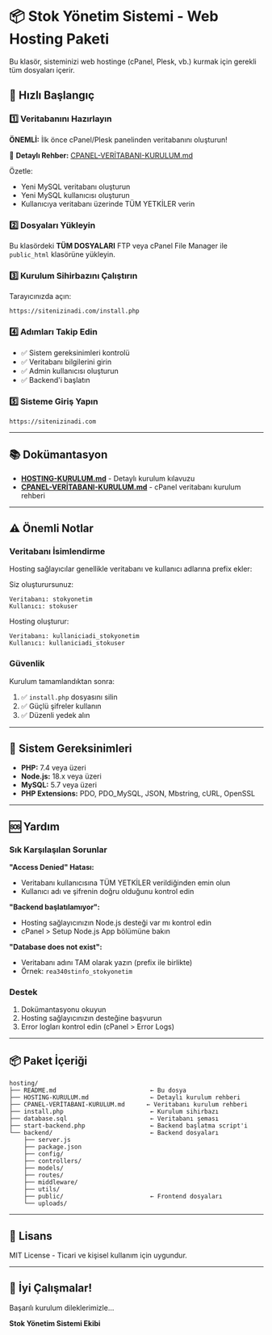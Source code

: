 # 📦 Stok Yönetim Sistemi - Web Hosting Paketi

Bu klasör, sisteminizi web hostinge (cPanel, Plesk, vb.) kurmak için gerekli tüm dosyaları içerir.

## 🚀 Hızlı Başlangıç

### 1️⃣ Veritabanını Hazırlayın
**ÖNEMLİ:** İlk önce cPanel/Plesk panelinden veritabanını oluşturun!

📖 **Detaylı Rehber:** [CPANEL-VERİTABANI-KURULUM.md](CPANEL-VERİTABANI-KURULUM.md)

Özetle:
- Yeni MySQL veritabanı oluşturun
- Yeni MySQL kullanıcısı oluşturun
- Kullanıcıya veritabanı üzerinde TÜM YETKİLER verin

### 2️⃣ Dosyaları Yükleyin
Bu klasördeki **TÜM DOSYALARI** FTP veya cPanel File Manager ile `public_html` klasörüne yükleyin.

### 3️⃣ Kurulum Sihirbazını Çalıştırın
Tarayıcınızda açın:
```
https://sitenizinadi.com/install.php
```

### 4️⃣ Adımları Takip Edin
- ✅ Sistem gereksinimleri kontrolü
- ✅ Veritabanı bilgilerini girin
- ✅ Admin kullanıcısı oluşturun
- ✅ Backend'i başlatın

### 5️⃣ Sisteme Giriş Yapın
```
https://sitenizinadi.com
```

---

## 📚 Dokümantasyon

- **[HOSTING-KURULUM.md](HOSTING-KURULUM.md)** - Detaylı kurulum kılavuzu
- **[CPANEL-VERİTABANI-KURULUM.md](CPANEL-VERİTABANI-KURULUM.md)** - cPanel veritabanı kurulum rehberi

---

## ⚠️ Önemli Notlar

### Veritabanı İsimlendirme
Hosting sağlayıcılar genellikle veritabanı ve kullanıcı adlarına prefix ekler:

Siz oluşturursunuz:
```
Veritabanı: stokyonetim
Kullanıcı: stokuser
```

Hosting oluşturur:
```
Veritabanı: kullaniciadi_stokyonetim
Kullanıcı: kullaniciadi_stokuser
```

### Güvenlik
Kurulum tamamlandıktan sonra:
1. ✅ `install.php` dosyasını silin
2. ✅ Güçlü şifreler kullanın
3. ✅ Düzenli yedek alın

---

## 🔧 Sistem Gereksinimleri

- **PHP:** 7.4 veya üzeri
- **Node.js:** 18.x veya üzeri
- **MySQL:** 5.7 veya üzeri
- **PHP Extensions:** PDO, PDO_MySQL, JSON, Mbstring, cURL, OpenSSL

---

## 🆘 Yardım

### Sık Karşılaşılan Sorunlar

**"Access Denied" Hatası:**
- Veritabanı kullanıcısına TÜM YETKİLER verildiğinden emin olun
- Kullanıcı adı ve şifrenin doğru olduğunu kontrol edin

**"Backend başlatılamıyor":**
- Hosting sağlayıcınızın Node.js desteği var mı kontrol edin
- cPanel > Setup Node.js App bölümüne bakın

**"Database does not exist":**
- Veritabanı adını TAM olarak yazın (prefix ile birlikte)
- Örnek: `rea340stinfo_stokyonetim`

### Destek

1. Dokümantasyonu okuyun
2. Hosting sağlayıcınızın desteğine başvurun
3. Error logları kontrol edin (cPanel > Error Logs)

---

## 📦 Paket İçeriği

```
hosting/
├── README.md                          ← Bu dosya
├── HOSTING-KURULUM.md                 ← Detaylı kurulum rehberi
├── CPANEL-VERİTABANI-KURULUM.md      ← Veritabanı kurulum rehberi
├── install.php                        ← Kurulum sihirbazı
├── database.sql                       ← Veritabanı şeması
├── start-backend.php                  ← Backend başlatma script'i
└── backend/                           ← Backend dosyaları
    ├── server.js
    ├── package.json
    ├── config/
    ├── controllers/
    ├── models/
    ├── routes/
    ├── middleware/
    ├── utils/
    ├── public/                        ← Frontend dosyaları
    └── uploads/
```

---

## 📄 Lisans

MIT License - Ticari ve kişisel kullanım için uygundur.

---

## 🎉 İyi Çalışmalar!

Başarılı kurulum dileklerimizle...

**Stok Yönetim Sistemi Ekibi**
